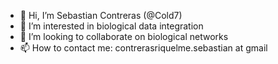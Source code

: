 - 👋 Hi, I’m Sebastian Contreras (@Cold7)
- 👀 I’m interested in biological data integration
- 💞️ I’m looking to collaborate on biological networks
- 📫 How to contact me: contrerasriquelme.sebastian at gmail

<!---
Cold7/Cold7 is a ✨ special ✨ repository because its `README.md` (this file) appears on your GitHub profile.
You can click the Preview link to take a look at your changes.
--->
